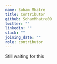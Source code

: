 ```yaml
---
name: Soham Mhatre
title: Contributor
github: SohamMhatre09
twitter: ""
linkedin: ""
slack: ""
joining_date: ""
role: contributor
---
```


Still waiting for this
